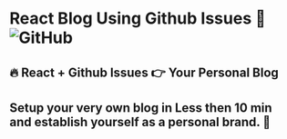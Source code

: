 # React Blog Using Github Issues 📝 ![GitHub](https://img.shields.io/github/license/saadpasta/react-blog-github?color=blue)

## 🔥 React + Github Issues 👉 Your Personal Blog

## Setup your very own blog in Less then 10 min and establish yourself as a personal brand. 🤯
